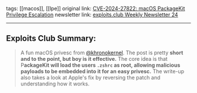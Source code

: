 tags:  [[macos]], [[lpe]]
original link: [CVE-2024-27822: macOS PackageKit Privilege Escalation](https://khronokernel.com/macos/2024/06/03/CVE-2024-27822.html?ref=blog.exploits.club) 
newsletter link: [exploits.club Weekly Newsletter 24](https://blog.exploits.club/exploits-club-weekly-newsletter-24/)

---
## Exploits Club Summary:
> A fun macOS privesc from [@khronokernel](https://twitter.com/khronokernel?ref=blog.exploits.club). The post is pretty **short and to the point, but boy is it effective.** The core idea is that P**ackageKit will load the users `.zshrc` as root, allowing malicious payloads to be embedded into it for an easy privesc.** The write-up also takes a look at Apple's fix by reversing the patch and understanding how it works. 